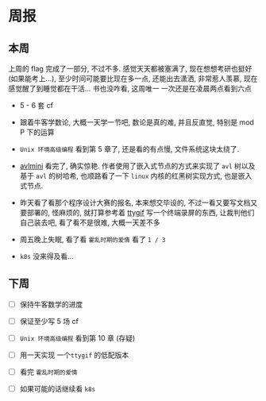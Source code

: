 # 周报

## 本周

上周的 flag 完成了一部分, 不过不多. 感觉天天都被塞满了, 现在想想考研也挺好(如果能考上...), 至少时间可能要比现在多一点, 还能出去潇洒, 非常惹人羡慕, 现在感觉醒了到睡觉都在干活... 书也没咋看, 这周唯一 一次还是在凌晨两点看到六点

- 5  - 6 套 cf 

- 跟着牛客学数论, 大概一天学一节吧, 数论是真的难, 并且反直觉, 特别是 mod P 下的运算
- `Unix 环境高级编程`  看到第 5 章了, 还是看的有点慢, 文件系统这块太绕了.
- [avlmini](https://github.com/skywind3000/avlmini) 看完了, 确实惊艳. 作者使用了嵌入式节点的方式来实现了 `avl` 树以及基于 `avl` 的树哈希, 也顺路看了一下 `linux` 内核的红黑树实现方式, 也是嵌入式节点.
- 昨天看了看那个程序设计大赛的报名, 本来想交毕设的, 不过一看又要写文档又要部署的, 怪麻烦的, 就打算参考着 [ttygif](https://github.com/icholy/ttygif) 写一个终端录屏的东西, 让裁判他们自己装去吧, 看了看不是很难, 大概一天差不多
- 周五晚上失眠, 看了看 `霍乱时期的爱情` 看了 `1 / 3 `
- `k8s` 没来得及看...

## 下周

- [ ] 保持牛客数学的进度
- [ ] 保证至少写 5 场 cf
- [ ] `Unix 环境高级编程`  看到第 10 章 (存疑)
- [ ] 用一天实现 一个`ttygif` 的低配版本
- [ ] 看完 `霍乱时期的爱情`
- [ ] 如果可能的话继续看 `k8s`

